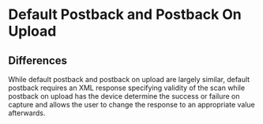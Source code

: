 <h1>Default Postback and Postback On Upload</h1>

<h2>Differences</h2>
While default postback and postback on upload are largely similar, default postback requires an XML response specifying validity of the scan while postback on upload has the device determine the success or failure on capture and allows the user to change the response to an appropriate value afterwards.
